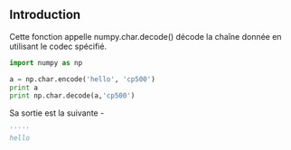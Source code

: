 ## Introduction

Cette fonction appelle numpy.char.decode() décode la chaîne donnée en utilisant le codec spécifié.

```python
import numpy as np 

a = np.char.encode('hello', 'cp500') 
print a 
print np.char.decode(a,'cp500')
```

Sa sortie est la suivante -

```python
'''''
hello
```